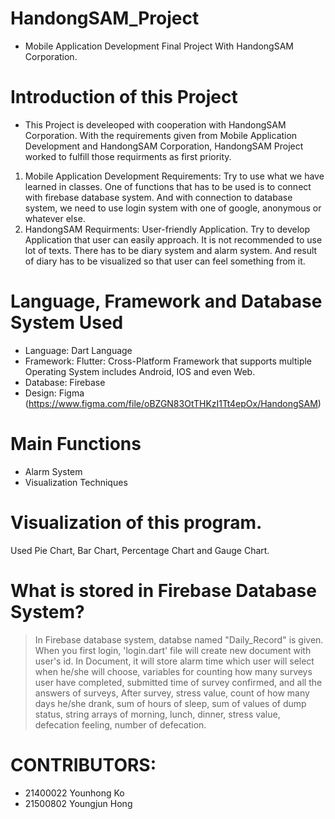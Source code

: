 # HandongSAM_Project
* Mobile Application Development Final Project With HandongSAM Corporation.

# Introduction of this Project
* This Project is develeoped with cooperation with HandongSAM Corporation. With the requirements given from Mobile Application Development and HandongSAM Corporation, HandongSAM Project worked to fulfill those requirments as first priority. 

1. Mobile Application Development Requirements: Try to use what we have learned in classes. One of functions that has to be used is to connect with firebase database system. And with connection to database system, we need to use login system with one of google, anonymous or whatever else.
2. HandongSAM Requirments: User-friendly Application. Try to develop Application that user can easily approach. It is not recommended to use lot of texts. There has to be diary system and alarm system. And result of diary has to be visualized so that user can feel something from it.

# Language, Framework and Database System Used
* Language: Dart Language
* Framework: Flutter: Cross-Platform Framework that supports multiple Operating System includes Android, IOS and even Web.
* Database: Firebase
* Design: Figma (https://www.figma.com/file/oBZGN83OtTHKzI1Tt4epOx/HandongSAM)

# Main Functions
* Alarm System
* Visualization Techniques

# Visualization of this program.
Used Pie Chart, Bar Chart, Percentage Chart and Gauge Chart.

# What is stored in Firebase Database System?
> In Firebase database system, databse named "Daily_Record" is given. When you first login, 'login.dart' file will create new document with user's id.
> In Document, it will store alarm time which user will select when he/she will choose, variables for counting how many surveys user have completed, submitted time of survey confirmed, and all the answers of surveys,
> After survey, stress value, count of how many days he/she drank, sum of hours of sleep, sum of values of dump status, string arrays of morning, lunch, dinner, stress value, defecation feeling, number of defecation.

# CONTRIBUTORS:
* 21400022 Younhong Ko
* 21500802 Youngjun Hong
